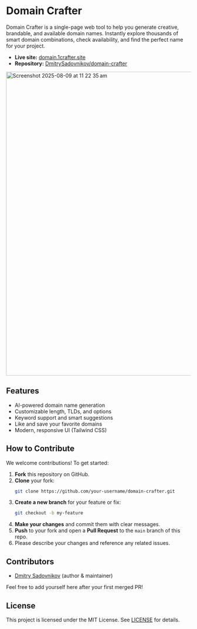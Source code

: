 # Domain Crafter

Domain Crafter is a single-page web tool to help you generate creative, brandable, and available domain names. Instantly explore thousands of smart domain combinations, check availability, and find the perfect name for your project.

- **Live site:** [domain.1crafter.site](https://domain.1crafter.site)
- **Repository:** [DmitrySadovnikov/domain-crafter](https://github.com/DmitrySadovnikov/domain-crafter)

<img width="1692" height="827" alt="Screenshot 2025-08-09 at 11 22 35 am" src="https://github.com/user-attachments/assets/1d40d2ca-4740-4126-a1c2-40b3fb27c6cd" />

## Features
- AI-powered domain name generation
- Customizable length, TLDs, and options
- Keyword support and smart suggestions
- Like and save your favorite domains
- Modern, responsive UI (Tailwind CSS)

## How to Contribute

We welcome contributions! To get started:

1. **Fork** this repository on GitHub.
2. **Clone** your fork:
   ```sh
   git clone https://github.com/your-username/domain-crafter.git
   ```
3. **Create a new branch** for your feature or fix:
   ```sh
   git checkout -b my-feature
   ```
4. **Make your changes** and commit them with clear messages.
5. **Push** to your fork and open a **Pull Request** to the `main` branch of this repo.
6. Please describe your changes and reference any related issues.

## Contributors

- [Dmitry Sadovnikov](https://github.com/DmitrySadovnikov) (author & maintainer)

Feel free to add yourself here after your first merged PR!

## License

This project is licensed under the MIT License. See [LICENSE](./LICENSE) for details.
